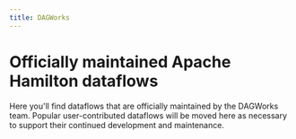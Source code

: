 ```yaml
---
title: DAGWorks
---
```

# Officially maintained Apache Hamilton dataflows

Here you'll find dataflows that are officially maintained by the DAGWorks team. Popular
user-contributed dataflows will be moved here as necessary to support their continued
development and maintenance.
